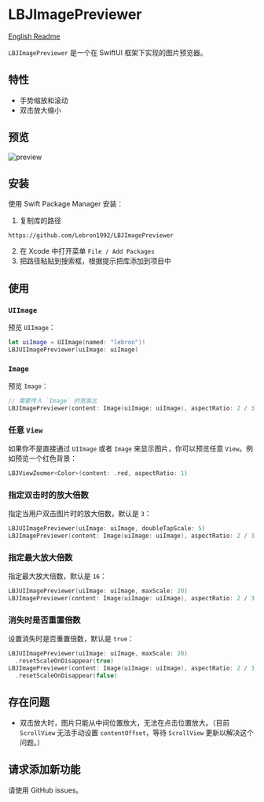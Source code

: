 # LBJImagePreviewer

[English Readme](./README_en.md)

`LBJImagePreviewer` 是一个在 SwiftUI 框架下实现的图片预览器。

## 特性

- 手势缩放和滚动
- 双击放大缩小

## 预览

![preview](./preview.gif)

## 安装

使用 Swift Package Manager 安装：

1. 复制库的路径

```
https://github.com/Lebron1992/LBJImagePreviewer
```

2. 在 Xcode 中打开菜单 `File / Add Packages`
3. 把路径粘贴到搜索框，根据提示把库添加到项目中

## 使用

### `UIImage`

预览 `UIImage`：

```swift
let uiImage = UIImage(named: "lebron")!
LBJUIImagePreviewer(uiImage: uiImage)
```

### `Image`

预览 `Image`：

```swift
// 需要传入 `Image` 的宽高比
LBJImagePreviewer(content: Image(uiImage: uiImage), aspectRatio: 2 / 3)
```

### 任意 `View`

如果你不是直接通过 `UIImage` 或者 `Image` 来显示图片，你可以预览任意 `View`。例如预览一个红色背景：

```swift
LBJViewZoomer<Color>(content: .red, aspectRatio: 1)
```

### 指定双击时的放大倍数

指定当用户双击图片时的放大倍数，默认是 `3`：

```swift
LBJUIImagePreviewer(uiImage: uiImage, doubleTapScale: 5)
LBJImagePreviewer(content: Image(uiImage: uiImage), aspectRatio: 2 / 3, doubleTapScale: 5)
```

### 指定最大放大倍数

指定最大放大倍数，默认是 `16`：

```swift
LBJUIImagePreviewer(uiImage: uiImage, maxScale: 20)
LBJImagePreviewer(content: Image(uiImage: uiImage), aspectRatio: 2 / 3, maxScale: 20)
```

### 消失时是否重置倍数

设置消失时是否重置倍数，默认是 `true`：

```swift
LBJUIImagePreviewer(uiImage: uiImage, maxScale: 20)
  .resetScaleOnDisappear(true)
LBJImagePreviewer(content: Image(uiImage: uiImage), aspectRatio: 2 / 3, maxScale: 20)
  .resetScaleOnDisappear(false)
```

## 存在问题

- 双击放大时，图片只能从中间位置放大，无法在点击位置放大。（目前 `ScrollView` 无法手动设置 `contentOffset`，等待 `ScrollView` 更新以解决这个问题。）

## 请求添加新功能

请使用 GitHub issues。
